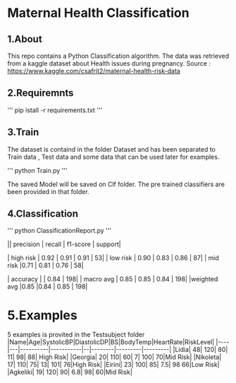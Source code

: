 # Maternal Health Classification
## 1.About
This repo contains a Python Classification algorithm. The data was retrieved from a kaggle dataset about Health issues during pregnancy.
Source : https://www.kaggle.com/csafrit2/maternal-health-risk-data

## 2.Requiremnts
'''
pip istall -r requirements.txt
'''
## 3.Train
The dataset is containd in the folder Dataset and has been separated to Train data , Test data and some data that can be used later for examples.

'''
python Train.py
'''

The saved Model will be saved on Clf folder. The pre trained classifiers are been provided in that folder.

## 4.Classification 
'''
python ClassificationReport.py
'''

  ||            precision  |  recall | f1-score |  support|

  | high risk     |  0.92  |    0.91  |    0.91   |     53|
   | low risk      | 0.90   |   0.83  |    0.86   |     87|
   | mid risk       |0.71    |  0.81  |    0.76   |     58|

|    accuracy        |                |   0.84    |   198|
 |  macro avg      | 0.85     | 0.85  |    0.84   |    198|
|weighted avg       |0.85      |0.84  |    0.85   |    198|

# 5.Examples 
5 examples is provited in the Testsubject folder
|Name|Age|SystolicBP|DiastolicDP|BS|BodyTemp|HeartRate|RiskLevel|
|----|---|----------|-----------|--|--------|---------|---------|
|Lidia|	48|	120|	80|	11|	98|	88| High Risk|
|Georgia|	20|	110|	60|	7|	100|	70|Mid Risk|
|Nikoleta|	17|	110|	75|	13|	101|	76|High Risk|
|Eirini|	23|	100|	85|	7.5|	98	66|Low Risk|
|Agkeliki|	19|	120|	90|	6.8|	98|	60|Mid Risk|


